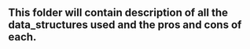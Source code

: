 ## This folder will contain description of all the data_structures used and the pros and cons of each.
